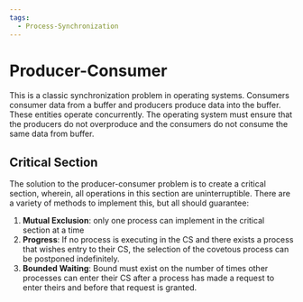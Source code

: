 ```yaml
---
tags:
  - Process-Synchronization
---
```

# Producer-Consumer
This is a classic synchronization problem in operating systems. Consumers consumer data from a buffer and producers produce data into the buffer. These entities operate concurrently. The operating system must ensure that the producers do not overproduce and the consumers do not consume the same data from buffer.
## Critical Section
The solution to the producer-consumer problem is to create a critical section, wherein, all operations in this section are uninterruptible. There are a variety of methods to implement this, but all should guarantee:
1. **Mutual Exclusion**: only one process can implement in the critical section at a time
2. **Progress**: If no process is executing in the CS and there exists a process that wishes entry to their CS, the selection of the covetous process can be postponed indefinitely.
3. **Bounded Waiting**: Bound must exist on the number of times other processes can enter their CS after a process has made a request to enter theirs and before that request is granted.